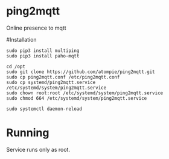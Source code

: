 # ping2mqtt
Online presence to mqtt

#Installation

    sudo pip3 install multiping
    sudo pip3 install paho-mqtt
    
    cd /opt
    sudo git clone https://github.com/atompie/ping2mqtt.git
    sudo cp ping2mqtt.conf /etc/ping2mqtt.conf
    sudo cp systemd/ping2mqtt.service /etc/systemd/system/ping2mqtt.service
    sudo chown root:root /etc/systemd/system/ping2mqtt.service
    sudo chmod 664 /etc/systemd/system/ping2mqtt.service

    sudo systemctl daemon-reload
    
# Running

Service runs only as root.
